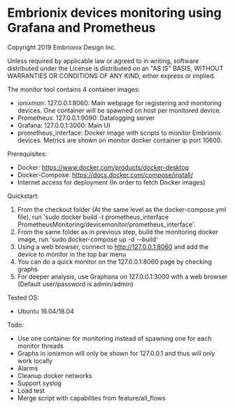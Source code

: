 # Embrionix devices monitoring using Grafana and Prometheus

Copyright 2019 Embrionix Design Inc.


Unless required by applicable law or agreed to in writing, software
distributed under the License is distributed on an "AS IS" BASIS,
WITHOUT WARRANTIES OR CONDITIONS OF ANY KIND, either express or implied.

The monitor tool contains 4 container images:
* ionixmon: 127.0.0.1:8060: Main webpage for registering and monitoring devices.  One container will be spawned on host per monitored device.
* Prometheus: 127.0.0.1:9090: Datalogging server
* Grafana: 127.0.0.1:3000: Main UI
* prometheus_interface: Docker image with scripts to monitor Embrionix devices.  Metrics are shown on monitor docker container ip port 10600.

Prerequisites:
* Docker: https://www.docker.com/products/docker-desktop
* Docker-Compose: https://docs.docker.com/compose/install/
* Internet access for deployment (In order to fetch Docker images)	

Quickstart:
1. From the checkout folder (At the same level as the docker-compose.yml file), run 'sudo docker build -t prometheus_interface PrometheusMonitoring/devicemonitor/prometheus_interface'.
1. From the same folder as in previous step, build the monitoring docker image, run 'sudo docker-compose up -d --build'
1. Using a web browser, connect to http://127.0.0.1:8060 and add the device to monitor in the top bar menu
1. You can do a quick monitor on the 127.0.0.1:8060 page by checking graphs
1. For deeper analysis, use Graphana on 127.0.0.1:3000 with a web browser (Default user/password is admin/admin)

Tested OS:
* Ubuntu 16.04/18.04

Todo:
* Use one container for monitoring instead of spawning one for each monitor threads
* Graphs in ionixmon will only be shown for 127.0.0.1 and thus will only work locally
* Alarms
* Cleanup docker networks
* Support syslog
* Load test
* Merge script with capabilites from feature/all_flows
